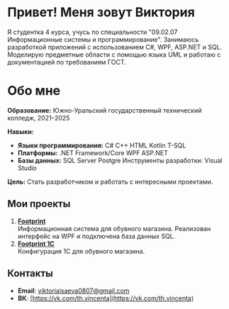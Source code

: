 # Привет! Меня зовут Виктория
Я студентка 4 курса, учусь по специальности "09.02.07 Информационные системы и программирование". Занимаюсь разработкой приложений с использованием C#, WPF, ASP.NET и SQL. Моделирую предметные области с помощью языка UML и работаю с документацией по требованиям ГОСТ.

# Обо мне

**Образование:**
Южно-Уральский государственный технический колледж, 2021–2025

**Навыки:**
- **Языки программирования:**
C#
C++
HTML
Kotlin
T-SQL
- **Платформы:**
.NET Framework/Core
WPF
ASP.NET
- **Базы данных:**
SQL Server
Postgre
Инструменты разработки:
Visual Studio

**Цель:**
Стать разработчиком и работать с интересными проектами.

## Мои проекты
1. **[Footprint](https://github.com/thvincenta/Footprint)**  
   Информационная система для обувного магазина. Реализован интерфейс на WPF и подключена база данных SQL.  
2. **[Footprint 1С](https://github.com/thvincenta/Footprint-1C)**  
   Конфигурация 1С для обувного магазина.

## Контакты
- **Email**: [viktoriaisaeva0807@gmail.com](viktoriaisaeva0807@gmail.com)  
- **ВК**: [https://vk.com/th.vincenta](https://vk.com/th.vincenta)
